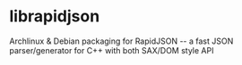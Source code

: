 # librapidjson
Archlinux &amp; Debian packaging for RapidJSON -- a fast JSON parser/generator for C++ with both SAX/DOM style API
